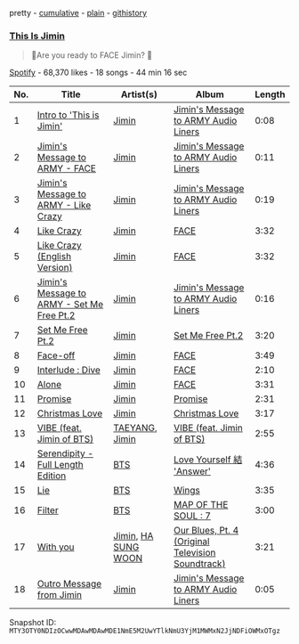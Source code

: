 pretty - [cumulative](/playlists/cumulative/37i9dQZF1DX7H4XpyC9TgJ.md) - [plain](/playlists/plain/37i9dQZF1DX7H4XpyC9TgJ) - [githistory](https://github.githistory.xyz/mackorone/spotify-playlist-archive/blob/main/playlists/plain/37i9dQZF1DX7H4XpyC9TgJ)

### [This Is Jimin](https://open.spotify.com/playlist/37i9dQZF1DX7H4XpyC9TgJ)

> Are you ready to FACE Jimin? 💜

[Spotify](https://open.spotify.com/user/spotify) - 68,370 likes - 18 songs - 44 min 16 sec

| No. | Title | Artist(s) | Album | Length |
|---|---|---|---|---|
| 1 | [Intro to 'This is Jimin'](https://open.spotify.com/track/6EFMY32aseg0jFvZHOIasw) | [Jimin](https://open.spotify.com/artist/1oSPZhvZMIrWW5I41kPkkY) | [Jimin's Message to ARMY Audio Liners](https://open.spotify.com/album/5fIF312v4RxkHnD4EHUVLV) | 0:08 |
| 2 | [Jimin's Message to ARMY \- FACE](https://open.spotify.com/track/6awvd3C4Jz3E5UkuMhl1Im) | [Jimin](https://open.spotify.com/artist/1oSPZhvZMIrWW5I41kPkkY) | [Jimin's Message to ARMY Audio Liners](https://open.spotify.com/album/5fIF312v4RxkHnD4EHUVLV) | 0:11 |
| 3 | [Jimin's Message to ARMY \- Like Crazy](https://open.spotify.com/track/6boszEanA95tJosUwAjbbk) | [Jimin](https://open.spotify.com/artist/1oSPZhvZMIrWW5I41kPkkY) | [Jimin's Message to ARMY Audio Liners](https://open.spotify.com/album/5fIF312v4RxkHnD4EHUVLV) | 0:19 |
| 4 | [Like Crazy](https://open.spotify.com/track/3Ua0m0YmEjrMi9XErKcNiR) | [Jimin](https://open.spotify.com/artist/1oSPZhvZMIrWW5I41kPkkY) | [FACE](https://open.spotify.com/album/4xc3Lc9yASZgEJGH7acWMB) | 3:32 |
| 5 | [Like Crazy \(English Version\)](https://open.spotify.com/track/0u8rZGtXJrLtiSe34FPjGG) | [Jimin](https://open.spotify.com/artist/1oSPZhvZMIrWW5I41kPkkY) | [FACE](https://open.spotify.com/album/4xc3Lc9yASZgEJGH7acWMB) | 3:32 |
| 6 | [Jimin's Message to ARMY \- Set Me Free Pt.2](https://open.spotify.com/track/3cz0CnRD14qlRoHgdFswxK) | [Jimin](https://open.spotify.com/artist/1oSPZhvZMIrWW5I41kPkkY) | [Jimin's Message to ARMY Audio Liners](https://open.spotify.com/album/5fIF312v4RxkHnD4EHUVLV) | 0:16 |
| 7 | [Set Me Free Pt.2](https://open.spotify.com/track/59hBR0BCtJsfIbV9VzCVAp) | [Jimin](https://open.spotify.com/artist/1oSPZhvZMIrWW5I41kPkkY) | [Set Me Free Pt.2](https://open.spotify.com/album/781fDX4OibkZA9fj56Ycbz) | 3:20 |
| 8 | [Face\-off](https://open.spotify.com/track/3OdIiWnYRHPYtC313Z0Bwy) | [Jimin](https://open.spotify.com/artist/1oSPZhvZMIrWW5I41kPkkY) | [FACE](https://open.spotify.com/album/4xc3Lc9yASZgEJGH7acWMB) | 3:49 |
| 9 | [Interlude : Dive](https://open.spotify.com/track/2qg2jy3v50RwfV5FAqG3a2) | [Jimin](https://open.spotify.com/artist/1oSPZhvZMIrWW5I41kPkkY) | [FACE](https://open.spotify.com/album/4xc3Lc9yASZgEJGH7acWMB) | 2:10 |
| 10 | [Alone](https://open.spotify.com/track/5Hfnps0jaWFpYg55WOPexG) | [Jimin](https://open.spotify.com/artist/1oSPZhvZMIrWW5I41kPkkY) | [FACE](https://open.spotify.com/album/4xc3Lc9yASZgEJGH7acWMB) | 3:31 |
| 11 | [Promise](https://open.spotify.com/track/2RUcwyW74Sv4VracHFrKdh) | [Jimin](https://open.spotify.com/artist/1oSPZhvZMIrWW5I41kPkkY) | [Promise](https://open.spotify.com/album/7zugzVgHDiDlcwvsLxz43A) | 2:31 |
| 12 | [Christmas Love](https://open.spotify.com/track/5oaQsszgxYAdABuXoWEOUe) | [Jimin](https://open.spotify.com/artist/1oSPZhvZMIrWW5I41kPkkY) | [Christmas Love](https://open.spotify.com/album/75uqqeXpDMUOpWfrPmCubF) | 3:17 |
| 13 | [VIBE \(feat\. Jimin of BTS\)](https://open.spotify.com/track/61AZsmFB3VoJdmraMk5ZSn) | [TAEYANG](https://open.spotify.com/artist/6udveWUgX4vu75FF0DTrXV), [Jimin](https://open.spotify.com/artist/1oSPZhvZMIrWW5I41kPkkY) | [VIBE \(feat\. Jimin of BTS\)](https://open.spotify.com/album/3qUOk1Se3Oopu5pUlHTjVJ) | 2:55 |
| 14 | [Serendipity \- Full Length Edition](https://open.spotify.com/track/1dS4l6xmdgEhCZTAhdOm4N) | [BTS](https://open.spotify.com/artist/3Nrfpe0tUJi4K4DXYWgMUX) | [Love Yourself 結 'Answer'](https://open.spotify.com/album/43wFM1HquliY3iwKWzPN4y) | 4:36 |
| 15 | [Lie](https://open.spotify.com/track/1nWB8isqs2tviWk20G5pow) | [BTS](https://open.spotify.com/artist/3Nrfpe0tUJi4K4DXYWgMUX) | [Wings](https://open.spotify.com/album/1vhNGBTFoaSTLbHjPGFIlF) | 3:35 |
| 16 | [Filter](https://open.spotify.com/track/4bZZVcgWWMWPBwzTTp642w) | [BTS](https://open.spotify.com/artist/3Nrfpe0tUJi4K4DXYWgMUX) | [MAP OF THE SOUL : 7](https://open.spotify.com/album/5W1XY5ucNATjTULERvXx9j) | 3:00 |
| 17 | [With you](https://open.spotify.com/track/2gzhQaCTeNgxpeB2TPllyY) | [Jimin](https://open.spotify.com/artist/1oSPZhvZMIrWW5I41kPkkY), [HA SUNG WOON](https://open.spotify.com/artist/3OBkZ9NG8F0Fn4oNpg0yuU) | [Our Blues, Pt\. 4 \(Original Television Soundtrack\)](https://open.spotify.com/album/3Zu8uym76sjmYEGTFsXnSy) | 3:21 |
| 18 | [Outro Message from Jimin](https://open.spotify.com/track/1uCSqZZIan266XTbkmTCCV) | [Jimin](https://open.spotify.com/artist/1oSPZhvZMIrWW5I41kPkkY) | [Jimin's Message to ARMY Audio Liners](https://open.spotify.com/album/5fIF312v4RxkHnD4EHUVLV) | 0:05 |

Snapshot ID: `MTY3OTY0NDIzOCwwMDAwMDAwMDE1NmE5M2UwYTlkNmU3YjM1MWMxN2JjNDFiOWMxOTgz`
